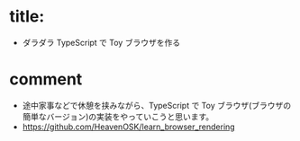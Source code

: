 # title:
- ダラダラ TypeScript で Toy ブラウザを作る
# comment
- 途中家事などで休憩を挟みながら、TypeScript で Toy ブラウザ(ブラウザの簡単なバージョン)の実装をやっていこうと思います。
- https://github.com/HeavenOSK/learn_browser_rendering
